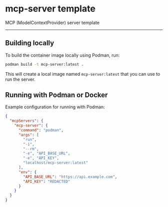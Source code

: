 # mcp-server template

MCP (ModelContextProvider) server template

---

## Building locally

To build the container image locally using Podman, run:

```sh
podman build -t mcp-server:latest .
```

This will create a local image named `mcp-server:latest` that you can use to run the server.

## Running with Podman or Docker

Example configuration for running with Podman:

```json
{
  "mcpServers": {
    "mcp-server": {
      "command": "podman",
      "args": [
        "run",
        "-i",
        "--rm",
        "-e", "API_BASE_URL",
        "-e", "API_KEY",
        "localhost/mcp-server:latest"
      ],
      "env": {
        "API_BASE_URL": "https://api.example.com",
        "API_KEY": "REDACTED"
      }
    }
  }
}
```
